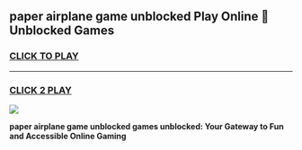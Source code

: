 
## paper airplane game unblocked Play Online 👋 Unblocked Games
<h3>
<a href="https://premium.freeplayer.one?title=paper_airplane_game_unblocked&ref=19F">CLICK TO PLAY</a></h3>
<hr>

<h3>
<a href="https://premium.freeplayer.one?title=paper_airplane_game_unblocked&ref=19F">CLICK 2 PLAY</a>
  
</h3>

<a href="https://premium.freeplayer.one?title=paper_airplane_game_unblocked&ref=19F"><img src="https://clearcache.store/games.png"></a>


**paper airplane game unblocked games unblocked: Your Gateway to Fun and Accessible Online Gaming**
